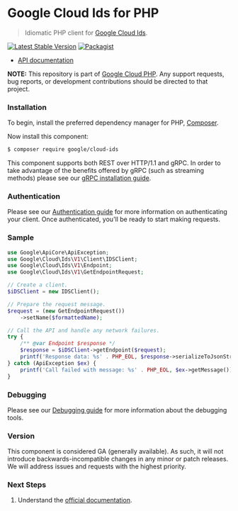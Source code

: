 # Google Cloud Ids for PHP

> Idiomatic PHP client for [Google Cloud Ids](https://cloud.google.com/ids).

[![Latest Stable Version](https://poser.pugx.org/google/cloud-ids/v/stable)](https://packagist.org/packages/google/cloud-ids) [![Packagist](https://img.shields.io/packagist/dm/google/cloud-ids.svg)](https://packagist.org/packages/google/cloud-ids)

* [API documentation](https://cloud.google.com/php/docs/reference/cloud-ids/latest)

**NOTE:** This repository is part of [Google Cloud PHP](https://github.com/googleapis/google-cloud-php). Any
support requests, bug reports, or development contributions should be directed to
that project.

### Installation

To begin, install the preferred dependency manager for PHP, [Composer](https://getcomposer.org/).

Now install this component:

```sh
$ composer require google/cloud-ids
```

This component supports both REST over HTTP/1.1 and gRPC. In order to take advantage of the benefits offered by gRPC (such as streaming methods)
please see our [gRPC installation guide](https://cloud.google.com/php/grpc).

### Authentication

Please see our [Authentication guide](https://github.com/googleapis/google-cloud-php/blob/main/AUTHENTICATION.md) for more information
on authenticating your client. Once authenticated, you'll be ready to start making requests.

### Sample

```php
use Google\ApiCore\ApiException;
use Google\Cloud\Ids\V1\Client\IDSClient;
use Google\Cloud\Ids\V1\Endpoint;
use Google\Cloud\Ids\V1\GetEndpointRequest;

// Create a client.
$iDSClient = new IDSClient();

// Prepare the request message.
$request = (new GetEndpointRequest())
    ->setName($formattedName);

// Call the API and handle any network failures.
try {
    /** @var Endpoint $response */
    $response = $iDSClient->getEndpoint($request);
    printf('Response data: %s' . PHP_EOL, $response->serializeToJsonString());
} catch (ApiException $ex) {
    printf('Call failed with message: %s' . PHP_EOL, $ex->getMessage());
}
```

### Debugging

Please see our [Debugging guide](https://github.com/googleapis/google-cloud-php/blob/main/DEBUG.md)
for more information about the debugging tools.

### Version

This component is considered GA (generally available). As such, it will not introduce backwards-incompatible changes in
any minor or patch releases. We will address issues and requests with the highest priority.

### Next Steps

1. Understand the [official documentation](https://cloud.google.com/ids/docs).
